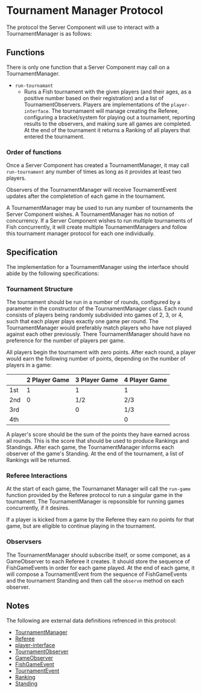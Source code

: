 # Tournament Manager Protocol
The protocol the Server Component will use to interact with a TournamentManager is as follows:

## Functions
There is only one function that a Server Component may call on a TournamentManager.
- `run-tournamant`
  - Runs a Fish tournament with the given players (and their ages, as a positive number based on their registration) and a list of TournamentObservers. Players are implementations of the `player-interface`. The tournamaent will manage creating the Referee, configuring a bracket/system for playing out a tournament, reporting results to the observers, and making sure all games are completed. At the end of the tournament it returns a Ranking of all players that entered the tournament.

### Order of functions
Once a Server Component has created a TournamentManager, it may call `run-tournament` any number of times as long as it provides at least two players.

Observers of the TournamentManager will receive TournamentEvent updates after the completetion of each game in the tournament.

A TournamentManager may be used to run any number of tournaments the Server Component wishes. A TournamentManager has no notion of concurrency. If a Server Component wishes to run multiple tournaments of Fish concurrently, it will create multiple TournamentManagers and follow this tournament manager protocol for each one individually.

## Specification
The implementation for a TournamentManager using the interface should abide by the following specifications:

### Tournament Structure
The tournament should be run in a number of rounds, configured by a parameter in the constructor of the TournamentManager class. Each round consists of players being randomly subdivided into games of 2, 3, or 4, such that each player plays exactly one game per round. The TournamentManager would preferably match players who have not played against each other previously. There TournamentManager should have no preference for the number of players per game.

All players begin the tournament with zero points. After each round, a player would earn the following number of points, depending on the number of players in a game:

|       | 2 Player Game | 3 Player Game | 4 Player Game |
| ----- | ------------- | ------------- | ------------- |
| 1st   | 1             | 1             | 1             |
| 2nd   | 0             | 1/2           | 2/3           |
| 3rd   |               | 0             | 1/3           |
| 4th   |               |               | 0             |

A player's score should be the sum of the points they have earned across all rounds. This is the score that should be used to produce Rankings and Standings. 
After each game, the TournamentManager informs each observer of the game's Standing. At the end of the tournament, a list of Rankings will be returned.

### Referee Interactions
At the start of each game, the Tournamanet Manager will call the `run-game` function provided by the Referee protocol to run a singular game in the tournament. The TournamentManager is repsonsible for running games concurrently, if it desires. 

If a player is kicked from a game by the Referee they earn no points for that game, but are eligible to continue playing in the tournament.

### Observsers
The TournamentManager should subscribe itself, or some componet, as a GameObserver to each Referee it creates. It should store the sequence of FishGameEvents in order for each game played. At the end of each game, it will compose a TournamentEvent from the sequence of FishGameEvents and the tournament Standing and then call the `observe` method on each observer.

## Notes
The following are external data definitions refrenced in this protocol:
- [TournamentManager](https://github.ccs.neu.edu/CS4500-F20/mineola/blob/899544641227f47841daa882728f71693b63bfa1/Fish/Admin/manager-interface.rkt#L26-L51)
- [Referee](https://github.ccs.neu.edu/CS4500-F20/mineola/blob/899544641227f47841daa882728f71693b63bfa1/Fish/Admin/referee-interface.rkt#L15-L51)
- [player-interface](https://github.ccs.neu.edu/CS4500-F20/mineola/blob/899544641227f47841daa882728f71693b63bfa1/Fish/Admin/manager-interface.rkt#L26-L51)
- [TournamentObserver](https://github.ccs.neu.edu/CS4500-F20/mineola/blob/899544641227f47841daa882728f71693b63bfa1/Fish/Admin/observer-interface.rkt#L87-L97)
- [GameObserver](https://github.ccs.neu.edu/CS4500-F20/mineola/blob/899544641227f47841daa882728f71693b63bfa1/Fish/Admin/observer-interface.rkt#L70-L78)
- [FishGameEvent](https://github.ccs.neu.edu/CS4500-F20/mineola/blob/899544641227f47841daa882728f71693b63bfa1/Fish/Admin/observer-interface.rkt#L22-L52)
- [TournamentEvent](https://github.ccs.neu.edu/CS4500-F20/mineola/blob/899544641227f47841daa882728f71693b63bfa1/Fish/Admin/observer-interface.rkt#L80-L85)
- [Ranking](https://github.ccs.neu.edu/CS4500-F20/mineola/blob/899544641227f47841daa882728f71693b63bfa1/Fish/Admin/manager-interface.rkt#L13-L24)
- [Standing](https://github.ccs.neu.edu/CS4500-F20/mineola/blob/899544641227f47841daa882728f71693b63bfa1/Fish/Admin/observer-interface.rkt#L54-L68)
